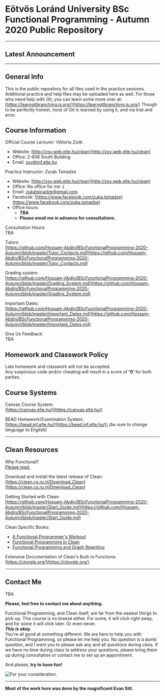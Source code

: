 # Eötvös Loránd University BSc Functional Programming - Autumn 2020 Public Repository
---

## Latest Announcement
---
## General Info
This is the public repository for all files used in the practice sessions.\
Additional practice and help files may be uploaded here as well. For those who need help with Git, you can learn some more over at: [https://learngitbranching.js.org/](https://learngitbranching.js.org/) Though to be perfectly honest, most of Git is learned by using it, and via trial and error.

## Course Information
Official Course Lecturer: Viktoria Zsök
- Website: [http://zsv.web.elte.hu/clean](http://zsv.web.elte.hu/clean)
- Office: 2-606 South Building
- Email: [zsv@inf.elte.hu](zsv@inf.elte.hu)

Practice Instructor: Zurab Tsinadze
- Website: [http://zsv.web.elte.hu/clean](http://zsv.web.elte.hu/clean)
- Office: No office for me :(
- Email: [zukatsinadze@gmail.com](zukatsinadze@gmail.com)
- Facebook: [https://www.facebook.com/zuka.tsinadze](https://www.facebook.com/zuka.tsinadze)
- Office hours:
  - **TBA**
  - **Please email me in advance for consultations.**

Consultation Hours:\
TBA

Tutors:\
[https://github.com/Hossam-Abdin/BScFunctionalProgramming-2020-Autumn/blob/master/Tutor_Contacts.md](https://github.com/Hossam-Abdin/BScFunctionalProgramming-2020-Autumn/blob/master/Tutor_Contacts.md)

Grading system:\
[https://github.com/Hossam-Abdin/BScFunctionalProgramming-2020-Autumn/blob/master/Grading_System.md](https://github.com/Hossam-Abdin/BScFunctionalProgramming-2020-Autumn/blob/master/Grading_System.md)


Important Dates:\
[https://github.com/Hossam-Abdin/BScFunctionalProgramming-2020-Autumn/blob/master/Important_Dates.md](https://github.com/Hossam-Abdin/BScFunctionalProgramming-2020-Autumn/blob/master/Important_Dates.md)

Give Us Feedback:\
TBA

## Homework and Classwork Policy
Late homework and classwork will not be accepted.\
Any suspicious code and/or cheating will result in a score of **'0'** for both parties.

## Course Systems
Canvas Course System:\
[https://canvas.elte.hu/](https://canvas.elte.hu/)

BEAD Homework/Examination System:\
[https://bead.inf.elte.hu/](https://bead.inf.elte.hu/)\
*(be sure to change language to English)*

---
## Clean Resources

Why Functional?\
[Please read.](https://github.com/ParadoxChains/BScFunctionalProgramming-2020-Autumn/blob/master/Why_Functional.md)

Download and Install the latest release of Clean:\
[https://clean.cs.ru.nl/Download_Clean](https://clean.cs.ru.nl/Download_Clean)

Getting Started with Clean:\
[https://github.com/Hossam-Abdin/BScFunctionalProgramming-2020-Autumn/blob/master/Start_Guide.md](https://github.com/Hossam-Abdin/BScFunctionalProgramming-2020-Autumn/blob/master/Start_Guide.md)

Clean Specific Books:
 - [A Functional Programmer's
   Workout](https://github.com/Hossam-Abdin/BScFunctionalProgramming-2020-Autumn/blob/master/Resources/A%20Functional%20Programmers%20Workout.pdf)
  - [Functional Programming in
   Clean](https://github.com/Hossam-Abdin/BScFunctionalProgramming-2020-Autumn/blob/master/Resources/CleanBookI.pdf)
  - [Functional Programming and Graph
   Rewriting](https://clean.cs.ru.nl/Functional_Programming_and_Parallel_Graph_Rewriting)

Extensive Documentation of Clean's Built-in Functions:\
[https://cloogle.org/](https://cloogle.org/)

---
## Contact Me
TBA

**Please, feel free to contact me about anything.**

Functional Programming, and Clean itself, are far from the easiest things to pick up. This course is no breeze either. For some, it will click right away, and for some it will click later. Or even never.\
***This is okay.***\
You're all good at something different. We are here to help you with Functional Programming, so please let me help you. No question is a dumb question, and I want you to please ask any and all questions during class. If we have no time during class to address your questions, please bring them up during consultation or contact me to set up an appointment.

And please, **try to have fun!**

![For your consideration.](http://www.phdcomics.com/comics/archive/phd051013s.gif)

---

**Most of the work here was done by the magnificent Evan Sitt.**
